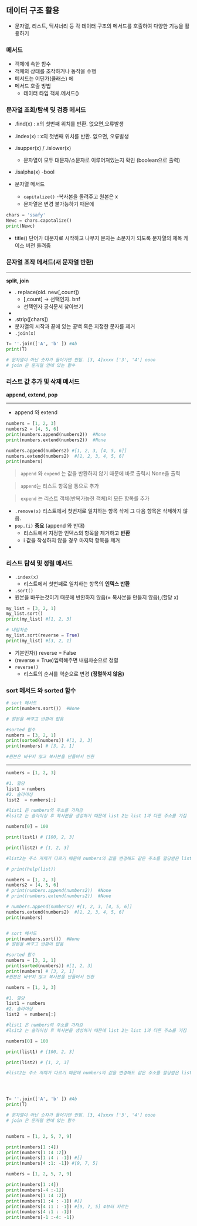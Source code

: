## 데이터 구조 활용
- 문자열, 리스트, 딕셔너리 등 각 데이터 구조의 메서드를 호출하여 다양한 기능을 활용하기
 ### 메서드
  - 객체에 속한 함수
  - 객체의 상태를 조작하거나 동작을 수행
- 메서드는 어딘가(클래스) 에 
- 메서드 호출 방법
  - 데이터 타입 객체.메서드()
### 문자열 조회/탐색 및 검증 메서드
  - .find(x) : x의 첫번째 위치를 반환. 없으면,오류발생
  - .index(x) :  x의 첫번째 위치를 반환. 없으면, 오류발생
  - .isupper(x) / .islower(x)
    -  문자열이 모두 대문자/소문자로 이루어져있는지 확인 (boolean으로 출력)
 - .isalpha(x) -bool

- 문자열 메서드
  - `capitalize()` -복사본을 돌려주고 원본은 x
  - 문자열은 변경 불가능하기 때문에
```python
chars = 'ssafy'
Newc = chars.capotalize()
print(Newc)
```
  - title() 단어가 대문자로 시작하고 나무지 문자는 소문자가 되도록 문자열의 제목 케이스 버전 돌려줌
### 문자열 조작 메서드(새 문자열 반환)
---
**split, join**
  - . replace(old. new[,count])
    - [,count] -> 선택인자. bnf
    - 선택인자 공식문서 찾아보기
  - 
  - .strip([chars])
  - 분자열의 시작과 끝에 있는 공백 혹은 지정한 문자를 제거
- `.join(x)`
```python
T= ''.join(['A', 'b' ]) #Ab
print(T)

# 문자열이 아닌 숫자가 들어가면 안됨. [3, 4]xxxx ['3', '4'] oooo
# join 은 문자열 안에 있는 함수 
```

### 리스트 값 추가 및 삭제 메서드
**append, extend, pop**

---
- append 와 extend
```python
numbers = [1, 2, 3]
numbers2 = [4, 5, 6]
print(numbers.append(numbers2))  #None
print(numbers.extend(numbers2))  #None

numbers.append(numbers2) #[1, 2, 3, [4, 5, 6]]
numbers.extend(numbers2)  #[1, 2, 3, 4, 5, 6]
print(numbers)
```
> `append` 와 `expend` 는 값을 반환하지 않기 때문에 바로 출력시 None을 출력

> `append`는 리스트 항목을 통으로 추가

> `expend` 는 리스트 객체(반복가능한 객체)의 모든 항목를 추가

- `.remove(x)`
  리스트에서 첫번재로 일치하는 항목 삭제
  그 다음 항목은 삭제하지 않음.
- `pop.(i)` **중요** (append 와 반대)
  - 리스트에서 지정한 인덱스의 항목을 제거하고 **반환**
  - i 값을 작성하지 않을 경우 마지막 항목을 제거 
- 

### 리스트 탐색 및 정렬 메서드
- `.index(x)`
  - 리스트에서 첫번째로 일치하는 항목의 **인덱스 반환**
- `.sort()`
- 원본을 바꾸는것이기 때문에 반환하지 않음(= 복사본을 만들지 않음),(할당 x)
```python
my_list = [3, 2, 1]
my_list.sort()
print(my_list) #[1, 2, 3]

# 내림차순
my_list.sort(reverse = True)
print(my_list) #[3, 2, 1]
```
  - 기본인자()  reverse = False
  - (reverse = True)입력해주면 내림차순으로 정렬
- `reverse()`
  - 리스트의 순서를 역순으로 변경 **(정렬하지 않음)**


### sort 메서드 와 sorted 함수

```python 
# sort 메서드 
print(numbers.sort())  #None

# 원본을 바꾸고 반환이 없음

#sorted 함수
numbers = [3, 2, 1]
print(sorted(numbers)) #[1, 2, 3]
print(numbers) # [3, 2, 1]

#원본은 바꾸지 않고 복사본을 만들어서 반환

```


---


```python
numbers = [1, 2, 3]

#1. 할당
list1 = numbers
#2. 슬라이싱
list2  = numbers[:]

#list1 은 numbers의 주소를 가져감
#lsit2 는 슬라이싱 후 복사본을 생성하기 때문에 list 2는 list 1과 다른 주소를 가짐

numbers[0] = 100

print(list1) # [100, 2, 3]

print(list2) # [1, 2, 3]

#list2는 주소 자체가 다르기 때문에 numbers의 값을 변경해도 같은 주소를 할당받은 list 1만 값이 변경되고 list2는 변경되지 않음.
```

```python
# print(help(list))

numbers = [1, 2, 3]
numbers2 = [4, 5, 6]
# print(numbers.append(numbers2))  #None
# print(numbers.extend(numbers2))  #None

# numbers.append(numbers2) #[1, 2, 3, [4, 5, 6]]
numbers.extend(numbers2)  #[1, 2, 3, 4, 5, 6]
print(numbers)


# sort 메서드 
print(numbers.sort())  #None
# 원본을 바꾸고 반환이 없음

#sorted 함수
numbers = [3, 2, 1]
print(sorted(numbers)) #[1, 2, 3]
print(numbers) # [3, 2, 1]
#원본은 바꾸지 않고 복사본을 만들어서 반환

```
```python 
numbers = [1, 2, 3]

#1. 할당
list1 = numbers
#2. 슬라이싱
list2  = numbers[:]

#list1 은 numbers의 주소를 가져감
#lsit2 는 슬라이싱 후 복사본을 생성하기 때문에 list 2는 list 1과 다른 주소를 가짐

numbers[0] = 100

print(list1) # [100, 2, 3]

print(list2) # [1, 2, 3]

#list2는 주소 자체가 다르기 때문에 numbers의 값을 변경해도 같은 주소를 할당받은 list 1만 값이 변경되고 list2는 변경되지 않음.




T= ''.join(['A', 'b' ]) #Ab
print(T)

# 문자열이 아닌 숫자가 들어가면 안됨. [3, 4]xxxx ['3', '4'] oooo
# join 은 문자열 안에 있는 함수 


numbers = [1, 2, 5, 7, 9]

print(numbers[1 :4])
print(numbers[1 :4 :2])
print(numbers[1 :4 : -1]) #[]
print(numbers[4 :1: -1]) #[9, 7, 5]
```

```python
numbers = [1, 2, 5, 7, 9]

print(numbers[1 :4]) 
print(numbers[-4 :-1])
print(numbers[1 :4 :2])
print(numbers[1 :4 : -1]) #[]
print(numbers[4 :1 : -1]) #[9, 7, 5] 4부터 자르는 
print(numbers[4 :1 : -1])
print(numbers[-1 :-4: -1])
```

